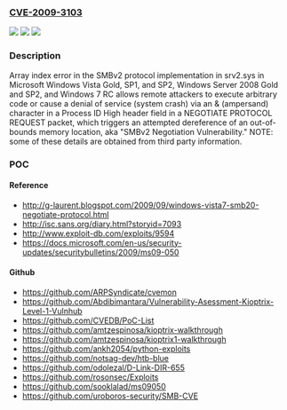 ### [CVE-2009-3103](https://cve.mitre.org/cgi-bin/cvename.cgi?name=CVE-2009-3103)
![](https://img.shields.io/static/v1?label=Product&message=n%2Fa&color=blue)
![](https://img.shields.io/static/v1?label=Version&message=n%2Fa&color=blue)
![](https://img.shields.io/static/v1?label=Vulnerability&message=n%2Fa&color=brighgreen)

### Description

Array index error in the SMBv2 protocol implementation in srv2.sys in Microsoft Windows Vista Gold, SP1, and SP2, Windows Server 2008 Gold and SP2, and Windows 7 RC allows remote attackers to execute arbitrary code or cause a denial of service (system crash) via an & (ampersand) character in a Process ID High header field in a NEGOTIATE PROTOCOL REQUEST packet, which triggers an attempted dereference of an out-of-bounds memory location, aka "SMBv2 Negotiation Vulnerability." NOTE: some of these details are obtained from third party information.

### POC

#### Reference
- http://g-laurent.blogspot.com/2009/09/windows-vista7-smb20-negotiate-protocol.html
- http://isc.sans.org/diary.html?storyid=7093
- http://www.exploit-db.com/exploits/9594
- https://docs.microsoft.com/en-us/security-updates/securitybulletins/2009/ms09-050

#### Github
- https://github.com/ARPSyndicate/cvemon
- https://github.com/Abdibimantara/Vulnerability-Asessment-Kioptrix-Level-1-Vulnhub
- https://github.com/CVEDB/PoC-List
- https://github.com/amtzespinosa/kioptrix-walkthrough
- https://github.com/amtzespinosa/kioptrix1-walkthrough
- https://github.com/ankh2054/python-exploits
- https://github.com/notsag-dev/htb-blue
- https://github.com/odolezal/D-Link-DIR-655
- https://github.com/rosonsec/Exploits
- https://github.com/sooklalad/ms09050
- https://github.com/uroboros-security/SMB-CVE


